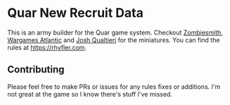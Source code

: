 # Quar New Recruit Data

This is an army builder for the Quar game system. Checkout [Zombiesmith](https://zombiesmith.com/), [Wargames Atlantic](https://wargamesatlantic.com/collections/quar) and [Josh Qualtieri](https://www.myminifactory.com/users/joshqualtieri)
for the miniatures. You can find the rules at https://rhyfler.com. 

## Contributing

Please feel free to make PRs or issues for any rules fixes or additions. I'm not great at the game so I know there's stuff I've missed.
